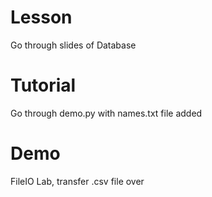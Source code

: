 # Lesson
Go through slides of Database

# Tutorial
Go through demo.py with names.txt file added

# Demo
FileIO Lab, transfer .csv file over